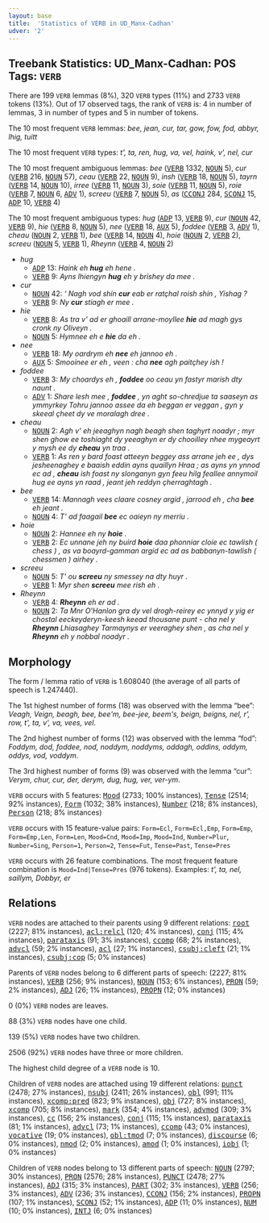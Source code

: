 ```yaml
---
layout: base
title:  'Statistics of VERB in UD_Manx-Cadhan'
udver: '2'
---
```


## Treebank Statistics: UD_Manx-Cadhan: POS Tags: `VERB`

There are 199 `VERB` lemmas (8%), 320 `VERB` types (11%) and 2733 `VERB` tokens (13%).
Out of 17 observed tags, the rank of `VERB` is: 4 in number of lemmas, 3 in number of types and 5 in number of tokens.

The 10 most frequent `VERB` lemmas: <em>bee, jean, cur, tar, gow, fow, fod, abbyr, lhig, tuitt</em>

The 10 most frequent `VERB` types:  <em>t', ta, ren, hug, va, vel, haink, v', nel, cur</em>

The 10 most frequent ambiguous lemmas: <em>bee</em> (<tt><a href="gv_cadhan-pos-VERB.html">VERB</a></tt> 1332, <tt><a href="gv_cadhan-pos-NOUN.html">NOUN</a></tt> 5), <em>cur</em> (<tt><a href="gv_cadhan-pos-VERB.html">VERB</a></tt> 216, <tt><a href="gv_cadhan-pos-NOUN.html">NOUN</a></tt> 57), <em>ceau</em> (<tt><a href="gv_cadhan-pos-VERB.html">VERB</a></tt> 22, <tt><a href="gv_cadhan-pos-NOUN.html">NOUN</a></tt> 9), <em>insh</em> (<tt><a href="gv_cadhan-pos-VERB.html">VERB</a></tt> 18, <tt><a href="gv_cadhan-pos-NOUN.html">NOUN</a></tt> 5), <em>tayrn</em> (<tt><a href="gv_cadhan-pos-VERB.html">VERB</a></tt> 14, <tt><a href="gv_cadhan-pos-NOUN.html">NOUN</a></tt> 10), <em>irree</em> (<tt><a href="gv_cadhan-pos-VERB.html">VERB</a></tt> 11, <tt><a href="gv_cadhan-pos-NOUN.html">NOUN</a></tt> 3), <em>soie</em> (<tt><a href="gv_cadhan-pos-VERB.html">VERB</a></tt> 11, <tt><a href="gv_cadhan-pos-NOUN.html">NOUN</a></tt> 5), <em>roie</em> (<tt><a href="gv_cadhan-pos-VERB.html">VERB</a></tt> 7, <tt><a href="gv_cadhan-pos-NOUN.html">NOUN</a></tt> 6, <tt><a href="gv_cadhan-pos-ADV.html">ADV</a></tt> 1), <em>screeu</em> (<tt><a href="gv_cadhan-pos-VERB.html">VERB</a></tt> 7, <tt><a href="gv_cadhan-pos-NOUN.html">NOUN</a></tt> 5), <em>as</em> (<tt><a href="gv_cadhan-pos-CCONJ.html">CCONJ</a></tt> 284, <tt><a href="gv_cadhan-pos-SCONJ.html">SCONJ</a></tt> 15, <tt><a href="gv_cadhan-pos-ADP.html">ADP</a></tt> 10, <tt><a href="gv_cadhan-pos-VERB.html">VERB</a></tt> 4)

The 10 most frequent ambiguous types:  <em>hug</em> (<tt><a href="gv_cadhan-pos-ADP.html">ADP</a></tt> 13, <tt><a href="gv_cadhan-pos-VERB.html">VERB</a></tt> 9), <em>cur</em> (<tt><a href="gv_cadhan-pos-NOUN.html">NOUN</a></tt> 42, <tt><a href="gv_cadhan-pos-VERB.html">VERB</a></tt> 9), <em>hie</em> (<tt><a href="gv_cadhan-pos-VERB.html">VERB</a></tt> 8, <tt><a href="gv_cadhan-pos-NOUN.html">NOUN</a></tt> 5), <em>nee</em> (<tt><a href="gv_cadhan-pos-VERB.html">VERB</a></tt> 18, <tt><a href="gv_cadhan-pos-AUX.html">AUX</a></tt> 5), <em>foddee</em> (<tt><a href="gv_cadhan-pos-VERB.html">VERB</a></tt> 3, <tt><a href="gv_cadhan-pos-ADV.html">ADV</a></tt> 1), <em>cheau</em> (<tt><a href="gv_cadhan-pos-NOUN.html">NOUN</a></tt> 2, <tt><a href="gv_cadhan-pos-VERB.html">VERB</a></tt> 1), <em>bee</em> (<tt><a href="gv_cadhan-pos-VERB.html">VERB</a></tt> 14, <tt><a href="gv_cadhan-pos-NOUN.html">NOUN</a></tt> 4), <em>hoie</em> (<tt><a href="gv_cadhan-pos-NOUN.html">NOUN</a></tt> 2, <tt><a href="gv_cadhan-pos-VERB.html">VERB</a></tt> 2), <em>screeu</em> (<tt><a href="gv_cadhan-pos-NOUN.html">NOUN</a></tt> 5, <tt><a href="gv_cadhan-pos-VERB.html">VERB</a></tt> 1), <em>Rheynn</em> (<tt><a href="gv_cadhan-pos-VERB.html">VERB</a></tt> 4, <tt><a href="gv_cadhan-pos-NOUN.html">NOUN</a></tt> 2)


* <em>hug</em>
  * <tt><a href="gv_cadhan-pos-ADP.html">ADP</a></tt> 13: <em>Haink eh <b>hug</b> eh hene .</em>
  * <tt><a href="gv_cadhan-pos-VERB.html">VERB</a></tt> 9: <em>Ayns lhiengyn <b>hug</b> eh y brishey da mee .</em>
* <em>cur</em>
  * <tt><a href="gv_cadhan-pos-NOUN.html">NOUN</a></tt> 42: <em>‘ Nagh vod shin <b>cur</b> eab er ratçhal roish shin , Yishag ?</em>
  * <tt><a href="gv_cadhan-pos-VERB.html">VERB</a></tt> 9: <em>Ny <b>cur</b> stiagh er mee .</em>
* <em>hie</em>
  * <tt><a href="gv_cadhan-pos-VERB.html">VERB</a></tt> 8: <em>As tra v' ad er ghoaill arrane-moyllee <b>hie</b> ad magh gys cronk ny Oliveyn .</em>
  * <tt><a href="gv_cadhan-pos-NOUN.html">NOUN</a></tt> 5: <em>Hymnee eh e <b>hie</b> da eh .</em>
* <em>nee</em>
  * <tt><a href="gv_cadhan-pos-VERB.html">VERB</a></tt> 18: <em>My oardrym eh <b>nee</b> eh jannoo eh .</em>
  * <tt><a href="gv_cadhan-pos-AUX.html">AUX</a></tt> 5: <em>Smooinee er eh , veen : cha <b>nee</b> agh paitçhey ish !</em>
* <em>foddee</em>
  * <tt><a href="gv_cadhan-pos-VERB.html">VERB</a></tt> 3: <em>My choardys eh , <b>foddee</b> oo ceau yn fastyr marish dty naunt .</em>
  * <tt><a href="gv_cadhan-pos-ADV.html">ADV</a></tt> 1: <em>Share lesh mee , <b>foddee</b> , yn aght so-chredjue ta saaseyn as ymmyrkey Tohru jannoo assee da eh beggan er veggan , gyn y skeeal çheet dy ve moralagh dree .</em>
* <em>cheau</em>
  * <tt><a href="gv_cadhan-pos-NOUN.html">NOUN</a></tt> 2: <em>Agh v' eh jeeaghyn nagh beagh shen taghyrt noadyr ; myr shen ghow ee toshiaght dy yeeaghyn er dy chooilley nhee mygeayrt y mysh ee dy <b>cheau</b> yn traa .</em>
  * <tt><a href="gv_cadhan-pos-VERB.html">VERB</a></tt> 1: <em>As ren y bard foast atteeyn beggey ass arrane jeh ee , dys jesheenaghey e baaish eddin ayns quaillyn Hraa ; as ayns yn ynnod ec ad , <b>cheau</b> ish foast ny slonganyn gyn feeu hilg feallee annymoil hug ee ayns yn raad , jeant jeh reddyn çherraghtagh .</em>
* <em>bee</em>
  * <tt><a href="gv_cadhan-pos-VERB.html">VERB</a></tt> 14: <em>Mannagh vees claare cosney argid , jarrood eh , cha <b>bee</b> eh jeant .</em>
  * <tt><a href="gv_cadhan-pos-NOUN.html">NOUN</a></tt> 4: <em>T' ad faagail <b>bee</b> ec oaieyn ny merriu .</em>
* <em>hoie</em>
  * <tt><a href="gv_cadhan-pos-NOUN.html">NOUN</a></tt> 2: <em>Hannee eh ny <b>hoie</b> .</em>
  * <tt><a href="gv_cadhan-pos-VERB.html">VERB</a></tt> 2: <em>Ec unnane jeh ny buird <b>hoie</b> daa phonniar cloie ec tawlish ( chess ) , as va boayrd-gamman argid ec ad as babbanyn-tawlish ( chessmen ) airhey .</em>
* <em>screeu</em>
  * <tt><a href="gv_cadhan-pos-NOUN.html">NOUN</a></tt> 5: <em>T' ou <b>screeu</b> ny smessey na dty huyr .</em>
  * <tt><a href="gv_cadhan-pos-VERB.html">VERB</a></tt> 1: <em>Myr shen <b>screeu</b> mee rish eh .</em>
* <em>Rheynn</em>
  * <tt><a href="gv_cadhan-pos-VERB.html">VERB</a></tt> 4: <em><b>Rheynn</b> eh er ad .</em>
  * <tt><a href="gv_cadhan-pos-NOUN.html">NOUN</a></tt> 2: <em>Ta Mnr O'Hanlon gra dy vel drogh-reirey ec ynnyd y yig er chostal eeckeyderyn-keesh keead thousane punt - cha nel y <b>Rheynn</b> Lhiasaghey Tarmaynys er veeraghey shen , as cha nel y <b>Rheynn</b> eh y nobbal noadyr .</em>

## Morphology

The form / lemma ratio of `VERB` is 1.608040 (the average of all parts of speech is 1.247440).

The 1st highest number of forms (18) was observed with the lemma “bee”: <em>Veagh, Veign, beagh, bee, bee'm, bee-jee, beem's, beign, beigns, nel, r', row, t', ta, v', va, vees, vel</em>.

The 2nd highest number of forms (12) was observed with the lemma “fod”: <em>Foddym, dod, foddee, nod, noddym, noddyms, oddagh, oddins, oddym, oddys, vod, voddym</em>.

The 3rd highest number of forms (9) was observed with the lemma “cur”: <em>Verym, chur, cur, der, derym, dug, hug, ver, ver-ym</em>.

`VERB` occurs with 5 features: <tt><a href="gv_cadhan-feat-Mood.html">Mood</a></tt> (2733; 100% instances), <tt><a href="gv_cadhan-feat-Tense.html">Tense</a></tt> (2514; 92% instances), <tt><a href="gv_cadhan-feat-Form.html">Form</a></tt> (1032; 38% instances), <tt><a href="gv_cadhan-feat-Number.html">Number</a></tt> (218; 8% instances), <tt><a href="gv_cadhan-feat-Person.html">Person</a></tt> (218; 8% instances)

`VERB` occurs with 15 feature-value pairs: `Form=Ecl`, `Form=Ecl,Emp`, `Form=Emp`, `Form=Emp,Len`, `Form=Len`, `Mood=Cnd`, `Mood=Imp`, `Mood=Ind`, `Number=Plur`, `Number=Sing`, `Person=1`, `Person=2`, `Tense=Fut`, `Tense=Past`, `Tense=Pres`

`VERB` occurs with 26 feature combinations.
The most frequent feature combination is `Mood=Ind|Tense=Pres` (976 tokens).
Examples: <em>t', ta, nel, saillym, Dobbyr, er</em>


## Relations

`VERB` nodes are attached to their parents using 9 different relations: <tt><a href="gv_cadhan-dep-root.html">root</a></tt> (2227; 81% instances), <tt><a href="gv_cadhan-dep-acl-relcl.html">acl:relcl</a></tt> (120; 4% instances), <tt><a href="gv_cadhan-dep-conj.html">conj</a></tt> (115; 4% instances), <tt><a href="gv_cadhan-dep-parataxis.html">parataxis</a></tt> (91; 3% instances), <tt><a href="gv_cadhan-dep-ccomp.html">ccomp</a></tt> (68; 2% instances), <tt><a href="gv_cadhan-dep-advcl.html">advcl</a></tt> (59; 2% instances), <tt><a href="gv_cadhan-dep-acl.html">acl</a></tt> (27; 1% instances), <tt><a href="gv_cadhan-dep-csubj-cleft.html">csubj:cleft</a></tt> (21; 1% instances), <tt><a href="gv_cadhan-dep-csubj-cop.html">csubj:cop</a></tt> (5; 0% instances)

Parents of `VERB` nodes belong to 6 different parts of speech:  (2227; 81% instances), <tt><a href="gv_cadhan-pos-VERB.html">VERB</a></tt> (256; 9% instances), <tt><a href="gv_cadhan-pos-NOUN.html">NOUN</a></tt> (153; 6% instances), <tt><a href="gv_cadhan-pos-PRON.html">PRON</a></tt> (59; 2% instances), <tt><a href="gv_cadhan-pos-ADJ.html">ADJ</a></tt> (26; 1% instances), <tt><a href="gv_cadhan-pos-PROPN.html">PROPN</a></tt> (12; 0% instances)

0 (0%) `VERB` nodes are leaves.

88 (3%) `VERB` nodes have one child.

139 (5%) `VERB` nodes have two children.

2506 (92%) `VERB` nodes have three or more children.

The highest child degree of a `VERB` node is 10.

Children of `VERB` nodes are attached using 19 different relations: <tt><a href="gv_cadhan-dep-punct.html">punct</a></tt> (2478; 27% instances), <tt><a href="gv_cadhan-dep-nsubj.html">nsubj</a></tt> (2411; 26% instances), <tt><a href="gv_cadhan-dep-obl.html">obl</a></tt> (991; 11% instances), <tt><a href="gv_cadhan-dep-xcomp-pred.html">xcomp:pred</a></tt> (823; 9% instances), <tt><a href="gv_cadhan-dep-obj.html">obj</a></tt> (727; 8% instances), <tt><a href="gv_cadhan-dep-xcomp.html">xcomp</a></tt> (705; 8% instances), <tt><a href="gv_cadhan-dep-mark.html">mark</a></tt> (354; 4% instances), <tt><a href="gv_cadhan-dep-advmod.html">advmod</a></tt> (309; 3% instances), <tt><a href="gv_cadhan-dep-cc.html">cc</a></tt> (156; 2% instances), <tt><a href="gv_cadhan-dep-conj.html">conj</a></tt> (115; 1% instances), <tt><a href="gv_cadhan-dep-parataxis.html">parataxis</a></tt> (81; 1% instances), <tt><a href="gv_cadhan-dep-advcl.html">advcl</a></tt> (73; 1% instances), <tt><a href="gv_cadhan-dep-ccomp.html">ccomp</a></tt> (43; 0% instances), <tt><a href="gv_cadhan-dep-vocative.html">vocative</a></tt> (19; 0% instances), <tt><a href="gv_cadhan-dep-obl-tmod.html">obl:tmod</a></tt> (7; 0% instances), <tt><a href="gv_cadhan-dep-discourse.html">discourse</a></tt> (6; 0% instances), <tt><a href="gv_cadhan-dep-nmod.html">nmod</a></tt> (2; 0% instances), <tt><a href="gv_cadhan-dep-amod.html">amod</a></tt> (1; 0% instances), <tt><a href="gv_cadhan-dep-iobj.html">iobj</a></tt> (1; 0% instances)

Children of `VERB` nodes belong to 13 different parts of speech: <tt><a href="gv_cadhan-pos-NOUN.html">NOUN</a></tt> (2797; 30% instances), <tt><a href="gv_cadhan-pos-PRON.html">PRON</a></tt> (2576; 28% instances), <tt><a href="gv_cadhan-pos-PUNCT.html">PUNCT</a></tt> (2478; 27% instances), <tt><a href="gv_cadhan-pos-ADJ.html">ADJ</a></tt> (315; 3% instances), <tt><a href="gv_cadhan-pos-PART.html">PART</a></tt> (302; 3% instances), <tt><a href="gv_cadhan-pos-VERB.html">VERB</a></tt> (256; 3% instances), <tt><a href="gv_cadhan-pos-ADV.html">ADV</a></tt> (236; 3% instances), <tt><a href="gv_cadhan-pos-CCONJ.html">CCONJ</a></tt> (156; 2% instances), <tt><a href="gv_cadhan-pos-PROPN.html">PROPN</a></tt> (107; 1% instances), <tt><a href="gv_cadhan-pos-SCONJ.html">SCONJ</a></tt> (52; 1% instances), <tt><a href="gv_cadhan-pos-ADP.html">ADP</a></tt> (11; 0% instances), <tt><a href="gv_cadhan-pos-NUM.html">NUM</a></tt> (10; 0% instances), <tt><a href="gv_cadhan-pos-INTJ.html">INTJ</a></tt> (6; 0% instances)

